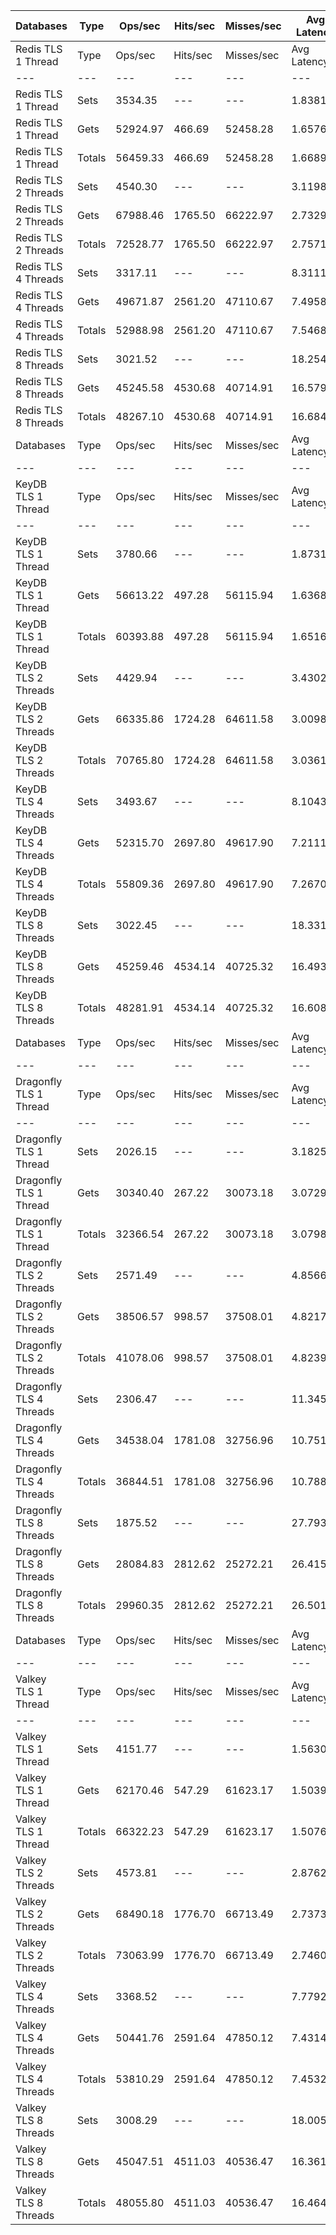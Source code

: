 | Databases | Type | Ops/sec | Hits/sec | Misses/sec | Avg Latency | p50 Latency | p99 Latency | p99.9 Latency | KB/sec |
| --- | --- | --- | --- | --- | --- | --- | --- | --- | --- |
| Redis TLS 1 Thread | Type | Ops/sec | Hits/sec | Misses/sec | Avg Latency | p50 Latency | p99 Latency | p99.9 Latency | KB/sec |
| --- | --- | --- | --- | --- | --- | --- | --- | --- | --- |
Redis TLS 1 Thread | Sets | 3534.35 | --- | --- | 1.83814 | 1.46300 | 3.47100 | 78.33500 | 1932.30 |
Redis TLS 1 Thread | Gets | 52924.97 | 466.69 | 52458.28 | 1.65763 | 1.45500 | 3.42300 | 3.66300 | 2293.88 |
Redis TLS 1 Thread | Totals | 56459.33 | 466.69 | 52458.28 | 1.66893 | 1.45500 | 3.42300 | 3.71100 | 4226.18 |
Redis TLS 2 Threads | Sets | 4540.30 | --- | --- | 3.11984 | 2.60700 | 4.57500 | 158.71900 | 2482.27 |
Redis TLS 2 Threads | Gets | 67988.46 | 1765.50 | 66222.97 | 2.73297 | 2.60700 | 4.47900 | 4.86300 | 3533.19 |
Redis TLS 2 Threads | Totals | 72528.77 | 1765.50 | 66222.97 | 2.75719 | 2.60700 | 4.47900 | 4.92700 | 6015.46 |
Redis TLS 4 Threads | Sets | 3317.11 | --- | --- | 8.31118 | 7.42300 | 14.52700 | 329.72700 | 1813.53 |
Redis TLS 4 Threads | Gets | 49671.87 | 2561.20 | 47110.67 | 7.49584 | 7.42300 | 10.36700 | 15.35900 | 3220.72 |
Redis TLS 4 Threads | Totals | 52988.98 | 2561.20 | 47110.67 | 7.54688 | 7.42300 | 10.87900 | 15.42300 | 5034.25 |
Redis TLS 8 Threads | Sets | 3021.52 | --- | --- | 18.25439 | 16.51100 | 22.91100 | 684.03100 | 1651.93 |
Redis TLS 8 Threads | Gets | 45245.58 | 4530.68 | 40714.91 | 16.57957 | 16.51100 | 20.35100 | 33.79100 | 4039.02 |
Redis TLS 8 Threads | Totals | 48267.10 | 4530.68 | 40714.91 | 16.68441 | 16.51100 | 20.47900 | 34.04700 | 5690.94 |
| Databases | Type | Ops/sec | Hits/sec | Misses/sec | Avg Latency | p50 Latency | p99 Latency | p99.9 Latency | KB/sec |
| --- | --- | --- | --- | --- | --- | --- | --- | --- | --- |
| KeyDB TLS 1 Thread | Type | Ops/sec | Hits/sec | Misses/sec | Avg Latency | p50 Latency | p99 Latency | p99.9 Latency | KB/sec |
| --- | --- | --- | --- | --- | --- | --- | --- | --- | --- |
KeyDB TLS 1 Thread | Sets | 3780.66 | --- | --- | 1.87310 | 1.78300 | 2.75100 | 102.91100 | 2066.96 |
KeyDB TLS 1 Thread | Gets | 56613.22 | 497.28 | 56115.94 | 1.63680 | 1.78300 | 2.62300 | 3.35900 | 2452.77 |
KeyDB TLS 1 Thread | Totals | 60393.88 | 497.28 | 56115.94 | 1.65160 | 1.78300 | 2.63900 | 3.39100 | 4519.72 |
KeyDB TLS 2 Threads | Sets | 4429.94 | --- | --- | 3.43028 | 2.59100 | 5.40700 | 171.00700 | 2421.94 |
KeyDB TLS 2 Threads | Gets | 66335.86 | 1724.28 | 64611.58 | 3.00985 | 2.57500 | 5.34300 | 5.95100 | 3448.16 |
KeyDB TLS 2 Threads | Totals | 70765.80 | 1724.28 | 64611.58 | 3.03617 | 2.57500 | 5.34300 | 6.07900 | 5870.10 |
KeyDB TLS 4 Threads | Sets | 3493.67 | --- | --- | 8.10432 | 7.10300 | 14.46300 | 374.78300 | 1910.06 |
KeyDB TLS 4 Threads | Gets | 52315.70 | 2697.80 | 49617.90 | 7.21113 | 7.07100 | 14.20700 | 15.23100 | 3392.29 |
KeyDB TLS 4 Threads | Totals | 55809.36 | 2697.80 | 49617.90 | 7.26705 | 7.07100 | 14.20700 | 15.35900 | 5302.35 |
KeyDB TLS 8 Threads | Sets | 3022.45 | --- | --- | 18.33131 | 16.51100 | 31.99900 | 720.89500 | 1652.43 |
KeyDB TLS 8 Threads | Gets | 45259.46 | 4534.14 | 40725.32 | 16.49389 | 16.38300 | 30.71900 | 34.30300 | 4041.30 |
KeyDB TLS 8 Threads | Totals | 48281.91 | 4534.14 | 40725.32 | 16.60891 | 16.38300 | 30.84700 | 34.55900 | 5693.73 |
| Databases | Type | Ops/sec | Hits/sec | Misses/sec | Avg Latency | p50 Latency | p99 Latency | p99.9 Latency | KB/sec |
| --- | --- | --- | --- | --- | --- | --- | --- | --- | --- |
| Dragonfly TLS 1 Thread | Type | Ops/sec | Hits/sec | Misses/sec | Avg Latency | p50 Latency | p99 Latency | p99.9 Latency | KB/sec |
| --- | --- | --- | --- | --- | --- | --- | --- | --- | --- |
Dragonfly TLS 1 Thread | Sets | 2026.15 | --- | --- | 3.18252 | 3.45500 | 4.99100 | 41.21500 | 1107.73 |
Dragonfly TLS 1 Thread | Gets | 30340.40 | 267.22 | 30073.18 | 3.07298 | 3.43900 | 4.92700 | 6.36700 | 1314.86 |
Dragonfly TLS 1 Thread | Totals | 32366.54 | 267.22 | 30073.18 | 3.07984 | 3.43900 | 4.92700 | 6.43100 | 2422.59 |
Dragonfly TLS 2 Threads | Sets | 2571.49 | --- | --- | 4.85668 | 4.92700 | 8.63900 | 15.93500 | 1405.88 |
Dragonfly TLS 2 Threads | Gets | 38506.57 | 998.57 | 37508.01 | 4.82177 | 4.89500 | 8.44700 | 10.23900 | 2000.41 |
Dragonfly TLS 2 Threads | Totals | 41078.06 | 998.57 | 37508.01 | 4.82396 | 4.89500 | 8.44700 | 10.30300 | 3406.29 |
Dragonfly TLS 4 Threads | Sets | 2306.47 | --- | --- | 11.34555 | 11.39100 | 12.99100 | 22.91100 | 1260.99 |
Dragonfly TLS 4 Threads | Gets | 34538.04 | 1781.08 | 32756.96 | 10.75157 | 10.81500 | 12.47900 | 13.24700 | 2239.56 |
Dragonfly TLS 4 Threads | Totals | 36844.51 | 1781.08 | 32756.96 | 10.78876 | 10.81500 | 12.54300 | 13.37500 | 3500.55 |
Dragonfly TLS 8 Threads | Sets | 1875.52 | --- | --- | 27.79312 | 28.03100 | 30.07900 | 76.79900 | 1025.38 |
Dragonfly TLS 8 Threads | Gets | 28084.83 | 2812.62 | 25272.21 | 26.41525 | 26.62300 | 29.43900 | 30.46300 | 2507.27 |
Dragonfly TLS 8 Threads | Totals | 29960.35 | 2812.62 | 25272.21 | 26.50150 | 26.62300 | 29.56700 | 30.59100 | 3532.65 |
| Databases | Type | Ops/sec | Hits/sec | Misses/sec | Avg Latency | p50 Latency | p99 Latency | p99.9 Latency | KB/sec |
| --- | --- | --- | --- | --- | --- | --- | --- | --- | --- |
| Valkey TLS 1 Thread | Type | Ops/sec | Hits/sec | Misses/sec | Avg Latency | p50 Latency | p99 Latency | p99.9 Latency | KB/sec |
| --- | --- | --- | --- | --- | --- | --- | --- | --- | --- |
Valkey TLS 1 Thread | Sets | 4151.77 | --- | --- | 1.56300 | 1.42300 | 2.39900 | 30.20700 | 2269.85 |
Valkey TLS 1 Thread | Gets | 62170.46 | 547.29 | 61623.17 | 1.50396 | 1.42300 | 2.33500 | 3.58300 | 2694.14 |
Valkey TLS 1 Thread | Totals | 66322.23 | 547.29 | 61623.17 | 1.50765 | 1.42300 | 2.35100 | 3.66300 | 4963.99 |
Valkey TLS 2 Threads | Sets | 4573.81 | --- | --- | 2.87624 | 2.60700 | 4.63900 | 72.19100 | 2500.59 |
Valkey TLS 2 Threads | Gets | 68490.18 | 1776.70 | 66713.49 | 2.73735 | 2.60700 | 4.54300 | 5.56700 | 3558.34 |
Valkey TLS 2 Threads | Totals | 73063.99 | 1776.70 | 66713.49 | 2.74605 | 2.60700 | 4.54300 | 5.63100 | 6058.93 |
Valkey TLS 4 Threads | Sets | 3368.52 | --- | --- | 7.77929 | 7.35900 | 14.33500 | 177.15100 | 1841.64 |
Valkey TLS 4 Threads | Gets | 50441.76 | 2591.64 | 47850.12 | 7.43143 | 7.35900 | 10.94300 | 15.42300 | 3265.99 |
Valkey TLS 4 Threads | Totals | 53810.29 | 2591.64 | 47850.12 | 7.45320 | 7.35900 | 11.19900 | 15.74300 | 5107.63 |
Valkey TLS 8 Threads | Sets | 3008.29 | --- | --- | 18.00583 | 16.31900 | 22.01500 | 684.03100 | 1644.70 |
Valkey TLS 8 Threads | Gets | 45047.51 | 4511.03 | 40536.47 | 16.36179 | 16.25500 | 19.96700 | 33.53500 | 4021.43 |
Valkey TLS 8 Threads | Totals | 48055.80 | 4511.03 | 40536.47 | 16.46471 | 16.25500 | 19.96700 | 33.79100 | 5666.13 |
